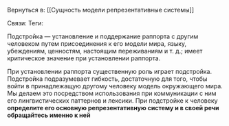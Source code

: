 Вернуться в: [[Сущность модели репрезентативные системы]]

Связи:
Теги:

Подстройка — установление и поддержание раппорта с другим человеком путем присоединения к его модели мира, языку, убеждениям, ценностям, настоящим переживаниям и т. д.; имеет критическое значение при установлении раппорта.

При установлении раппорта существенную роль играет подстройка. Подстройка подразумевает гибкость, достаточную для того, чтобы войти в принадлежащую другому человеку модель окружающего мира. Мы делаем это посредством использования при коммуникации с ним его лингвистических паттернов и лексики. При подстройке к человеку **определите его основную репрезентативную систему и в своей речи обращайтесь именно к ней**